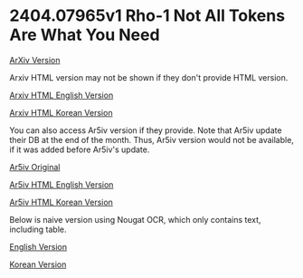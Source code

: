 # 2404.07965v1 Rho-1 Not All Tokens Are What You Need

[ArXiv Version](https://arxiv.org/abs/2404.07965v1)

Arxiv HTML version may not be shown if they don't provide HTML version.

[Arxiv HTML English Version](https://raw.githack.com/kh-kim/arxiv-translator/master/papers/2404.07965v1/paper.raw.en.html)

[Arxiv HTML Korean Version](https://raw.githack.com/kh-kim/arxiv-translator/master/papers/2404.07965v1/paper.raw.ko.html)

You can also access Ar5iv version if they provide.
Note that Ar5iv update their DB at the end of the month.
Thus, Ar5iv version would not be available, if it was added before Ar5iv's update.

[Ar5iv Original](https://ar5iv.org/abs/2404.07965v1)

[Ar5iv HTML English Version](https://raw.githack.com/kh-kim/arxiv-translator/master/papers/2404.07965v1/paper.ar5iv.en.html)

[Ar5iv HTML Korean Version](https://raw.githack.com/kh-kim/arxiv-translator/master/papers/2404.07965v1/paper.ar5iv.ko.html)

Below is naive version using Nougat OCR, which only contains text, including table.

[English Version](https://raw.githack.com/kh-kim/arxiv-translator/master/papers/2404.07965v1/paper.en.html)

[Korean Version](https://raw.githack.com/kh-kim/arxiv-translator/master/papers/2404.07965v1/paper.ko.html)